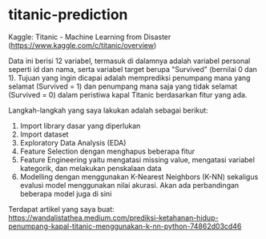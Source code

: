 # titanic-prediction
Kaggle: Titanic - Machine Learning from Disaster (https://www.kaggle.com/c/titanic/overview)

Data ini berisi 12 variabel, termasuk di dalamnya adalah variabel personal seperti id dan nama, serta variabel target berupa "Survived" (bernilai 0 dan 1).
Tujuan yang ingin dicapai adalah memprediksi penumpang mana yang selamat (Survived = 1) dan penumpang mana saja yang tidak selamat (Survived = 0) dalam peristiwa kapal Titanic berdasarkan fitur yang ada.

Langkah-langkah yang saya lakukan adalah sebagai berikut:

1. Import library dasar yang diperlukan
2. Import dataset
3. Exploratory Data Analysis (EDA)
4. Feature Selection dengan menghapus beberapa fitur
5. Feature Engineering yaitu mengatasi missing value, mengatasi variabel kategorik, dan melakukan penskalaan data
6. Modelling dengan menggunakan K-Nearest Neighbors (K-NN) sekaligus evalusi model menggunakan nilai akurasi. Akan ada perbandingan beberapa model juga di sini

Terdapat artikel yang saya buat: https://wandalistathea.medium.com/prediksi-ketahanan-hidup-penumpang-kapal-titanic-menggunakan-k-nn-python-74862d03cd46
